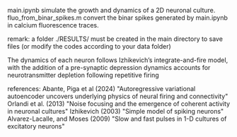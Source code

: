 main.ipynb simulate the growth and dynamics of a 2D neuronal culture. 
fluo_from_binar_spikes.m convert the binar spikes generated by main.ipynb in calcium fluorescence traces.

remark: a folder ./RESULTS/ must be created in the main directory to save files (or modify the codes according to your data folder)

The dynamics of each neuron follows Izhikevich’s integrate-and-fire model, 
with the addition of a pre-synaptic depression dynamics accounts for neurotransmitter depletion following repetitive firing

references: 
Abante, Piga et al (2024) "Autoregressive variational autoencoder uncovers underlying physics of neural firing and connectivity"
Orlandi et al. (2013) "Noise focusing and the emergence of coherent activity in neuronal cultures"
Izhikevich (2003) "Simple model of spiking neurons"
Alvarez-Lacalle, and Moses (2009) "Slow and fast pulses in 1-D cultures of excitatory neurons"
